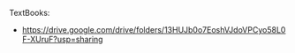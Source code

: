 
TextBooks:
- https://drive.google.com/drive/folders/13HUJb0o7EoshVJdoVPCyo58L0F-XUruF?usp=sharing 


